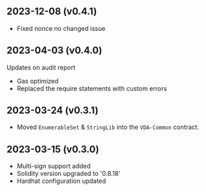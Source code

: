 2023-12-08 (v0.4.1)
-------------------
- Fixed nonce no changed issue

2023-04-03 (v0.4.0)
-------------------
Updates on audit report
- Gas optimized
- Replaced the require statements with custom errors

2023-03-24 (v0.3.1)
-------------------
- Moved `EnumerableSet` & `StringLib` into the `VDA-Common` contract.

2023-03-15 (v0.3.0)
-------------------
- Multi-sign support added
- Solidity version upgraded to '0.8.18'
- Hardhat configuration updated